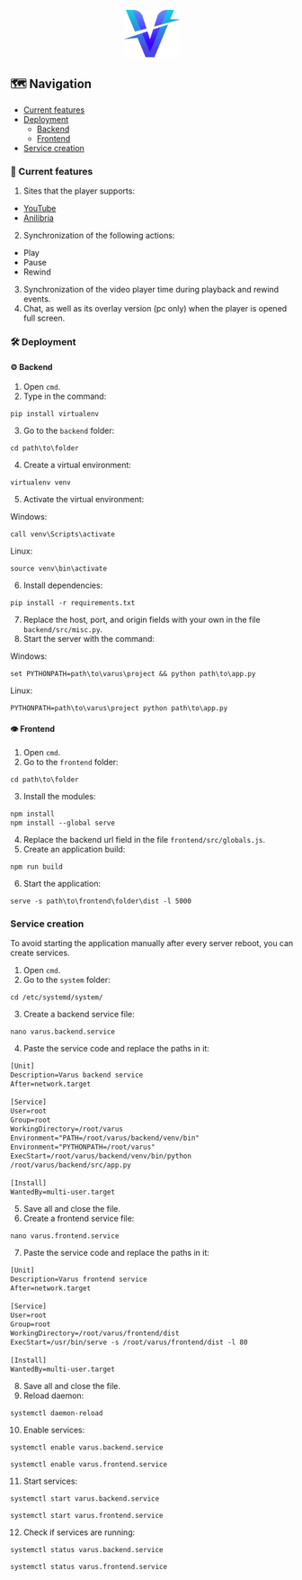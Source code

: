 <p align="center">
  <img src="logo.svg" width="100">
</p>

## 🗺️ Navigation
* [Current features](#-current-features)
* [Deployment](#%EF%B8%8F-deployment)
  * [Backend](#%EF%B8%8F-backend)
  * [Frontend](#%EF%B8%8F-frontend)
* [Service creation](#Service-creation)

### 📄 Current features
1. Sites that the player supports:
  - [YouTube](https://www.youtube.com)
  - [Anilibria](https://www.anilibria.tv/pages/catalog.php)
2. Synchronization of the following actions:
  - Play
  - Pause
  - Rewind
3. Synchronization of the video player time during playback and rewind events.
4. Chat, as well as its overlay version (pc only) when the player is opened full screen.

### 🛠️ Deployment
#### ⚙️ Backend
1. Open `cmd`.
2. Type in the command:
```
pip install virtualenv
```
3. Go to the `backend` folder:
```
cd path\to\folder
```
4. Create a virtual environment:
```
virtualenv venv
```
5. Activate the virtual environment:

Windows:
```
call venv\Scripts\activate
```
Linux:
```
source venv\bin\activate
```
6. Install dependencies:
```
pip install -r requirements.txt
```
7. Replace the host, port, and origin fields with your own in the file `backend/src/misc.py`.
8. Start the server with the command:

Windows:
```
set PYTHONPATH=path\to\varus\project && python path\to\app.py
```
Linux:
```
PYTHONPATH=path\to\varus\project python path\to\app.py
```
#### 👁️ Frontend
1. Open `cmd`.
2. Go to the `frontend` folder:
```
cd path\to\folder
```
3. Install the modules:
```
npm install
npm install --global serve
```
4. Replace the backend url field in the file `frontend/src/globals.js`.
5. Create an application build:
```
npm run build
```
6. Start the application:
```
serve -s path\to\frontend\folder\dist -l 5000
```
### Service creation
To avoid starting the application manually after every server reboot, you can create services.

1. Open `cmd`.
2. Go to the `system` folder:
```
cd /etc/systemd/system/
```
3. Create a backend service file:
```
nano varus.backend.service
```
4. Paste the service code and replace the paths in it:
```
[Unit]
Description=Varus backend service
After=network.target

[Service]
User=root
Group=root
WorkingDirectory=/root/varus
Environment="PATH=/root/varus/backend/venv/bin"
Environment="PYTHONPATH=/root/varus"
ExecStart=/root/varus/backend/venv/bin/python /root/varus/backend/src/app.py

[Install]
WantedBy=multi-user.target
```
5. Save all and close the file.
6. Create a frontend service file:
```
nano varus.frontend.service
```
7. Paste the service code and replace the paths in it:
```
[Unit]
Description=Varus frontend service
After=network.target

[Service]
User=root
Group=root
WorkingDirectory=/root/varus/frontend/dist
ExecStart=/usr/bin/serve -s /root/varus/frontend/dist -l 80

[Install]
WantedBy=multi-user.target
```
8. Save all and close the file.
9. Reload daemon:
```
systemctl daemon-reload
```
10. Enable services:
```
systemctl enable varus.backend.service
```
```
systemctl enable varus.frontend.service
```
11. Start services:
```
systemctl start varus.backend.service
```
```
systemctl start varus.frontend.service
```
12. Check if services are running:
```
systemctl status varus.backend.service
```
```
systemctl status varus.frontend.service
```